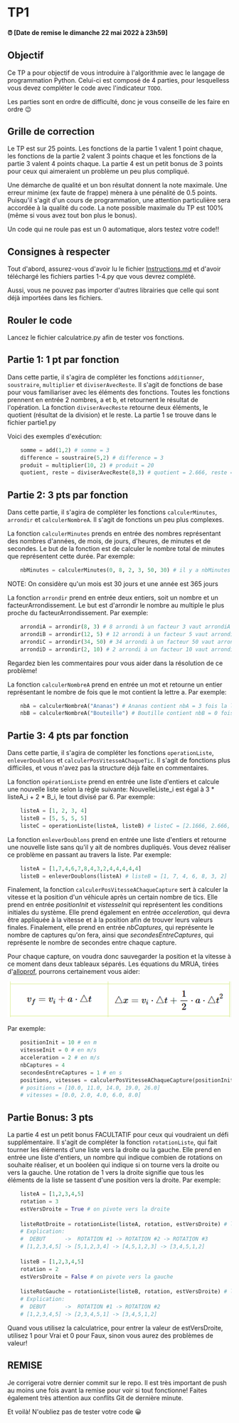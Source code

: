 # TP1

#### :alarm_clock: [Date de remise le dimanche 22 mai 2022 à 23h59]

## Objectif

Ce TP a pour objectif de vous introduire à l'algorithmie avec le langage de programmation Python. Celui-ci est composé de 4 parties, pour lesquelless vous devez compléter le code avec l'indicateur `TODO`.

Les parties sont en ordre de difficulté, donc je vous conseille de les faire en ordre 😉

## Grille de correction

Le TP est sur 25 points. Les fonctions de la partie 1 valent 1 point chaque, les fonctions de la partie 2 valent 3 points chaque et les fonctions de la partie 3 valent 4 points chaque. La partie 4 est un petit bonus de 3 points pour ceux qui aimeraient un problème un peu plus compliqué.

Une démarche de qualité et un bon résultat donnent la note maximale. Une erreur minime (ex faute de frappe) mènera à une pénalité de 0.5 points. Puisqu'il s'agit d'un cours de programmation, une attention particulière sera accordée à la qualité du code. La note possible maximale du TP est 100% (même si vous avez tout bon plus le bonus).

Un code qui ne roule pas est un 0 automatique, alors testez votre code!!

## Consignes à respecter

Tout d'abord, assurez-vous d'avoir lu le fichier [Instructions.md](Instructions.md) et d'avoir téléchargé les fichiers parties 1-4.py que vous devrez complété.

Aussi, vous ne pouvez pas importer d'autres librairies que celle qui sont déjà importées dans les fichiers.

## Rouler le code

Lancez le fichier calculatrice.py afin de tester vos fonctions.

## Partie 1: 1 pt par fonction

Dans cette partie, il s'agira de compléter les fonctions `additionner`, `soustraire`, `multiplier` et `diviserAvecReste`. Il s'agit de fonctions de base pour vous familiariser avec les éléments des fonctions.
Toutes les fonctions prennent en entrée 2 nombres, a et b, et retournent le résultat de l'opération. La fonction `diviserAvecReste` retourne deux éléments, le quotient (résultat de la division) et le reste.
La partie 1 se trouve dans le fichier partie1.py

Voici des exemples d'exécution:

```python
    somme = add(1,2) # somme = 3
    difference = soustraire(5,2) # difference = 3
    produit = multiplier(10, 2) # produit = 20
    quotient, reste = diviserAvecReste(8,3) # quotient = 2.666, reste = 2
```

## Partie 2: 3 pts par fonction

Dans cette partie, il s'agira de compléter les fonctions `calculerMinutes`, `arrondir` et `calculerNombreA`.
Il s'agit de fonctions un peu plus complexes.

La fonction `calculerMinutes` prends en entrée des nombres représentant des nombres d'années, de mois, de jours, d'heures, de minutes et de secondes. Le but de la fonction est de calculer le nombre total de minutes que représentent cette durée. Par exemple:

```python
    nbMinutes = calculerMinutes(0, 8, 2, 3, 50, 30) # il y a nbMinutes = 348710.5 minutes dans 0 ans, 8 mois, 2 jours, 3 heures, 50 minutes et 30 secondes
```

NOTE: On considère qu'un mois est 30 jours et une année est 365 jours

La fonction `arrondir` prend en entrée deux entiers, soit un nombre et un facteurArrondissement. Le but est d'arrondir le nombre au multiple le plus proche du facteurArrondissement. Par exemple:

```python
    arrondiA = arrondir(8, 3) # 8 arrondi à un facteur 3 vaut arrondiA = 9
    arrondiB = arrondir(12, 5) # 12 arrondi à un facteur 5 vaut arrondiB = 10
    arrondiC = arrondir(34, 50) # 34 arrondi à un facteur 50 vaut arrondiC = 50
    arrondiD = arrondir(2, 10) # 2 arrondi à un facteur 10 vaut arrondiD = 0
```

Regardez bien les commentaires pour vous aider dans la résolution de ce problème!

La fonction `calculerNombreA` prend en entrée un mot et retourne un entier représentant le nombre de fois que le mot contient la lettre a. Par exemple:

```python
    nbA = calculerNombreA("Ananas") # Ananas contient nbA = 3 fois la lettre a
    nbB = calculerNombreA("Bouteille") # Boutille contient nbB = 0 fois la lettre a
```

## Partie 3: 4 pts par fonction

Dans cette partie, il s'agira de compléter les fonctions `operationListe`, `enleverDoublons` et `calculerPosVitesseAChaqueTic`. Il s'agit de fonctions plus difficiles, et vous n'avez pas la structure déjà faite en commentaires.

La fonction `opérationListe` prend en entrée une liste d'entiers et calcule une nouvelle liste selon la règle suivante:
NouvelleListe_i est égal à 3 * listeA_i + 2 * B_i, le tout divisé par 6. Par exemple:

```python
    listeA = [1, 2, 3, 4]
    listeB = [5, 5, 5, 5]
    listeC = operationListe(listeA, listeB) # listeC = [2.1666, 2.666, 3.166, 7.333]
```

La fonction `enleverDoublons` prend en entrée une liste d'entiers et retourne une nouvelle liste sans qu'il y ait de nombres dupliqués. Vous devez réaliser ce problème en passant au travers la liste. Par exemple:

```python
    listeA = [1,7,4,6,7,8,4,3,2,4,4,4,4,4]
    listeB = enleverDoublons(listeA) # listeB = [1, 7, 4, 6, 8, 3, 2]
```

Finalement, la fonction `calculerPosVitesseAChaqueCapture` sert à calculer la vitesse et la position d'un véhicule après un certain nombre de tics. Elle prend en entrée _positionInit_ et  _vistesseInit_ qui représentent les conditions initiales du système. Elle prend également en entrée _acceleration_, qui devra être appliquée à la vitesse et à la position afin de trouver leurs valeurs finales. Finalement, elle prend en entrée _nbCaptures_, qui représente le nombre de captures qu'on fera, ainsi que _secondesEntreCaptures_, qui représente le nombre de secondes entre chaque capture.

Pour chaque capture, on voudra donc sauvegarder la position et la vitesse à ce moment dans deux tableaux séparés. Les équations du MRUA, tirées d'[alloprof](https://www.alloprof.qc.ca/fr/eleves/bv/physique/les-equations-du-mrua-p1010), pourrons certainement vous aider:

![MRUA](mrua.png)

Par exemple:

```python
    positionInit = 10 # en m
    vitesseInit = 0 # en m/s
    acceleration = 2 # en m/s
    nbCaptures = 4
    secondesEntreCaptures = 1 # en s
    positions, vitesses = calculerPosVitesseAChaqueCapture(positionInit, vitesseInit, acceleration, nbCaptures,secondesEntreCaptures)
    # positions = [10.0, 11.0, 14.0, 19.0, 26.0]
    # vitesses = [0.0, 2.0, 4.0, 6.0, 8.0]
```

## Partie Bonus: 3 pts

La partie 4 est un petit bonus FACULTATIF pour ceux qui voudraient un défi supplémentaire. Il s'agit de compléter la fonction `rotationListe`, qui fait tourner les éléments d'une liste vers la droite ou la gauche. Elle prend en entrée une liste d'entiers, un nombre qui indique combien de rotations on souhaite réaliser, et un booléen qui indique si on tourne vers la droite ou vers la gauche. Une rotation de 1 vers la droite signifie que tous les éléments de la liste se tassent d'une position vers la droite. Par exemple:

```python
    listeA = [1,2,3,4,5]
    rotation = 3
    estVersDroite = True # on pivote vers la droite

    listeRotDroite = rotationListe(listeA, rotation, estVersDroite) # listeRotDroite = [4,5,1,2,3]
    # Explication:
    #  DEBUT      ->  ROTATION #1 -> ROTATION #2 -> ROTATION #3
    # [1,2,3,4,5] -> [5,1,2,3,4] -> [4,5,1,2,3] -> [3,4,5,1,2]

    listeB = [1,2,3,4,5]
    rotation = 2
    estVersDroite = False # on pivote vers la gauche

    listeRotGauche = rotationListe(listeB, rotation, estVersDroite) # listeRotGauche = [3,4,5,1,2]
    # Explication:
    #  DEBUT      ->  ROTATION #1 -> ROTATION #2
    # [1,2,3,4,5] -> [2,3,4,5,1] -> [3,4,5,1,2]
```

Quand vous utilisez la calculatrice, pour entrer la valeur de estVersDroite, utilisez 1 pour Vrai et 0 pour Faux, sinon vous
aurez des problèmes de valeur!

## REMISE

Je corrigerai votre dernier commit sur le repo. Il est très important de push au moins une fois avant la remise pour voir si tout fonctionne! Faites également très attention aux conflits Git de dernière minute.

Et voilà! N'oubliez pas de tester votre code 😀
